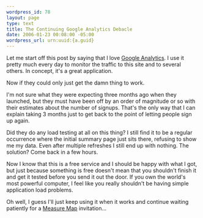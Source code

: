 ```yaml
--- 
wordpress_id: 78
layout: page
type: text
title: The Continuing Google Analytics Debacle
date: 2006-01-23 00:08:00 -05:00
wordpress_url: urn:uuid:{a.guid}
---
```

<p>Let me start off this post by saying that I love <a href="http://www.google.com/analytics/" title="Google Analytics">Google Analytics</a>.  I use it pretty much every day to monitor the traffic to this site and to several others.  In concept, it's a great application.</p>

<p>Now if they could only just get the damn thing to work.</p>

<p>I'm not sure what they were expecting three months ago when they launched, but they must have been off by an order of magnitude or so with their estimates about the number of signups.  That's the only way that I can explain taking 3 months just to get back to the point of letting people sign up again.</p>

<p>Did they do any load testing at all on this thing?  I still find it to be a regular occurrence where the initial summary page just sits there, refusing to show me my data.  Even after multiple refreshes I still end up with nothing.  The solution?  Come back in a few hours.</p>

<p>Now I know that this is a free service and I should be happy with what I got, but just because something is free doesn't mean that you shouldn't finish it and get it tested before you send it out the door.  If you own the world's most powerful computer, I feel like you really shouldn't be having simple application load problems.</p>

<p>Oh well, I guess I'll just keep using it when it works and continue waiting patiently for a <a href="http://www.measuremap.com/" title="Measure Map">Measure Map</a> invitation...</p>
